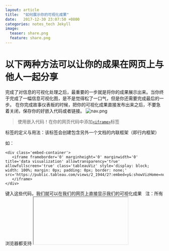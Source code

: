 ```yaml
---
layout: article
title:  "如何展示你的可视化成果"
date:   2017-12-30 23:07:50 +0800
categories: notes_tech Jekyll
image:
  teaser: share.png
  feature: share.png
---
```

# **以下两种方法可以让你的成果在网页上与他人一起分享**

   完成了对信息的可视化处理之后，最重要的一步就是将你的成果展示出来。当你终于完成了一幅信息可视化图，是不是觉得松了一口气，但是你还需要完成最后的一步。
在你完成故事仪表板的时候，把你的可视化成果直接发布出来之后，不要急着关闭，保存你的好嵌入代码或者链接。
![nav.png](https://i.loli.net/2018/01/03/5a4c99e5d8b28.png)

> 使用嵌入代码！在你的网页代码中添加[`<iframe>`](http://www.w3school.com.cn/tags/tag_iframe.asp)标签
 
标签的定义与用法：该标签会创建包含另外一个文档的内联框架（即行内框架）
 
 如：
 ```
<div class='embed-container'>
    <iframe frameborder='0' marginheight='0' marginwidth='0' title='data visualization' allowtransparency='true' allowfullscreen='true' class='tableauViz' style='display: block; width: 100%; margin: 0px; padding: 0px; border: none;' src='https://public.tableau.com/views/2_1944/2?:embed=y&:showVizHome=no&:host_url=https%3A%2F%2Fpublic.tableau.com%2F&:embed_code_version=3&:tabs=no&:toolbar=yes&:animate_transition=yes&:display_static_image=no&:display_spinner=no&:display_overlay=yes&:display_count=yes&:loadOrderID=0'>
    </iframe>
</div>
```
 
 键入这些代码，我们就可以在我们的网页上直接显示我们的可视化成果
 
 注：所有浏览器都支持 <iframe> 标签
 
> 使用得到的链接在你的页面中，加入[`<a>`](http://www.w3school.com.cn/tags/tag_a.asp)标签，点击就可以显示我们的成果了
 
标签的定义与用法：标签定义超链接，用于从一张页面链接到另一张页面；元素最重要的属性是 href 属性，它指示链接的目标。
 
如：

 ```
<a href="https://public.tableau.com/views/_15988/sheet2?:embed=y&:display_count=yes</a>
 ```


## 只要上述的其中一个步骤，你就可以展示你的成果了！

